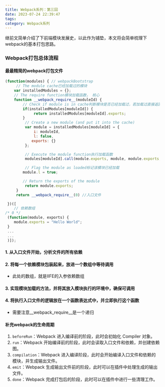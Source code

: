 ```yaml
---
title: Webpack系列：第三回
date: 2023-07-24 22:39:47
tags:
category: Webpack系列
---
```

继前文简单介绍了下前端模块发展史，以此作为铺垫，本文将会简单梳理下webpack的基本打包思路。

### Webpack打包总体流程
#### 最最精简的webpack打包文件
```js
(function(modules) { // webpackBootstrap
     // The module cache已经加载过的模块
    var installedModules = {};
    // The require function模块加载函数， 核心
    function __webpack_require__(moduleId) {
        // Check if module is in cache判断模块是否已经加载过，若加载过直接返回加载的模块
        if(installedModules[moduleId]) {
             return installedModules[moduleId].exports;
        }
         // Create a new module (and put it into the cache)
         var module = installedModules[moduleId] = {
             i: moduleId,
             l: false,
            exports: {}
         };

         // Execute the module function执行加载函数
         modules[moduleId].call(module.exports, module, module.exports, __webpack_require__);

         // Flag the module as loaded标记该模块已经加载
        module.l = true;

        // Return the exports of the module
         return module.exports;
     }
     return __webpack_require__(0) //入口文件

 })([
    // 依赖数组
/* 0 */
 (function(module, exports) {
    module.exports = "Hello World";
 }
 ...
 ...
 )]);
```
#### 1. 从入口文件开始，分析文件的所有依赖
#### 2. 将每一个依赖模块包装起来，放进一个数组中等待调用
- 此处的数组，就是IIFE的入参依赖数组
#### 3. 实现模块加载的方法，并将其放入模块执行的环境中，确保可调用
#### 4. 将执行入口文件的逻辑放在一个函数表达式中，并立即执行这个函数
- 需要注意__webpack_require__是一个递归






#### 补充webpack的生命周期

1. `beforeRun`：Webpack 进入编译前的阶段，此时会初始化 Compiler 对象。
2. `run`：Webpack 开始编译前的阶段，此时会读取入口文件和依赖，并创建依赖图。
3. `compilation`：Webpack 进入编译阶段，此时会开始编译入口文件和依赖的模块，并生成输出文件。
4. `emit`：Webpack 生成输出文件前的阶段，此时可以在插件中处理生成的输出文件。
5. `done`：Webpack 完成打包后的阶段，此时可以在插件中进行一些清理工作。



